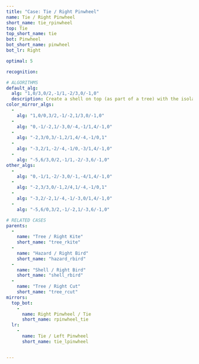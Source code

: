 ```yaml
---
title: "Case: Tie / Right Pinwheel"
name: Tie / Right Pinwheel
short_name: tie_rpinwheel
top: Tie
top_short_name: tie
bot: Pinwheel
bot_short_name: pinwheel
bot_lr: Right

optimal: 5

recognition:

# ALGORITHMS
default_alg:
  alg: "1,0/3,0/2,-1/1,-2/3,0/-1,0"
  description: Create a shell on top (as part of a tree) with the isolated corner on top and a tent on bottom.
color_mirror_algs:
  -
    alg: "1,0/0,3/2,-1/-2,1/3,0/-1,0"
  -
    alg: "0,-1/-2,1/-3,0/-4,-1/1,4/-1,0"
  -
    alg: "-2,3/0,3/-1,2/1,4/-4,-1/0,1"
  -
    alg: "-3,2/1,-2/-4,-1/0,-3/1,4/-1,0"
  -
    alg: "-5,6/3,0/2,-1/1,-2/-3,6/-1,0"
other_algs:
  -
    alg: "0,-1/1,-2/-3,0/-1,-4/1,4/-1,0"
  -
    alg: "-2,3/3,0/-1,2/4,1/-4,-1/0,1"
  -
    alg: "-3,2/-2,1/-4,-1/-3,0/1,4/-1,0"
  -
    alg: "-5,6/0,3/2,-1/-2,1/-3,6/-1,0"

# RELATED CASES
parents:
  -
    name: "Tree / Right Kite"
    short_name: "tree_rkite"
  -
    name: "Hazard / Right Bird"
    short_name: "hazard_rbird"
  -
    name: "Shell / Right Bird"
    short_name: "shell_rbird"
  -
    name: "Tree / Right Cut"
    short_name: "tree_rcut"
mirrors:
  top_bot:
    -
      name: Right Pinwheel / Tie
      short_name: rpinwheel_tie
  lr:
    -
      name: Tie / Left Pinwheel
      short_name: tie_lpinwheel


---
```


